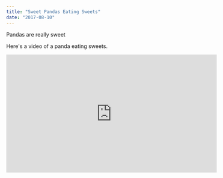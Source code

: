```yaml
---
title: "Sweet Pandas Eating Sweets"
date: "2017-08-10"
---
```


Pandas are really sweet

Here's a video of a panda eating sweets.

<iframe width="560" height="315" src="https://www.youtube.com/embed/4n0xNbfJLR8" frameborder="0" allowfullscreen></iframe>